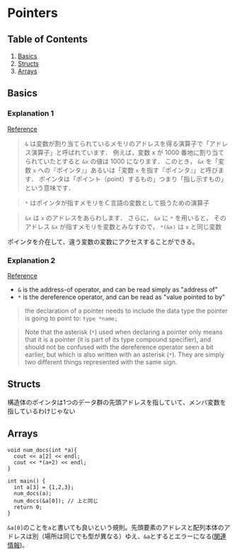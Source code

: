 # Pointers

## Table of Contents
1. [Basics](#basics)
2. [Structs](#structs)
3. [Arrays](#arrays)


## Basics
### Explanation 1
[Reference](http://www-watt.mech.eng.osaka-u.ac.jp/~tasai/ptrdoc/node5.html)

> `&` は変数が割り当てられているメモリのアドレスを得る演算子で「アドレス演算子」と呼ばれています． 
> 例えば，変数 x が 1000 番地に割り当てられていたとすると `&x` の値は 1000 になります．
> このとき， `&x` を「変数 `x` への『ポインタ』」あるいは「変数 `x` を指す『ポインタ』」と呼びます．
> ポインタは「ポイント（point）するもの」つまり「指し示すもの」という意味です．

> `*` はポインタが指すメモリをＣ言語の変数として扱うための演算子

> `&x` は `x` のアドレスをあらわします． さらに， `&x` に `*` を用いると， そのアドレス `&x` が指すメモリを変数とみなすので， `*(&x)` は `x` と同じ変数

ポインタを介在して、違う変数の変数にアクセスすることができる。

### Explanation 2
[Reference](http://www.cplusplus.com/doc/tutorial/pointers/)

* `&` is the address-of operator, and can be read simply as "address of"
* `*` is the dereference operator, and can be read as "value pointed to by"

> the declaration of a pointer needs to include the data type the pointer is going to point to: `type *name;`

> Note that the asterisk (`*`) used when declaring a pointer only means that it is a pointer (it is part of its type compound specifier), and should not be confused with the dereference operator seen a bit earlier, but which is also written with an asterisk (`*`). They are simply two different things represented with the same sign.

## Structs
構造体のポインタは1つのデータ群の先頭アドレスを指していて、メンバ変数を指しているわけじゃない

## Arrays
```
void num_docs(int *a){
  cout << a[2] << endl;
  cout << *(a+2) << endl;
}

int main() {
  int a[3] = {1,2,3};	
  num_docs(a);
  num_docs(&a[0]); // 上と同じ
  return 0;
} 
```
`&a[0]`のことを`a`と書いても良いという規則。先頭要素のアドレスと配列本体のアドレスは別（場所は同じでも型が異なる）ゆえ、`&a`とするとエラーになる([関連情報](https://github.com/Shusei-E/Code_Tips/blob/master/C-Cpp/arrays.md#arrays-and-brackets))。
